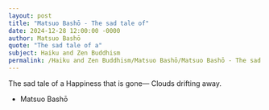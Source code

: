 ```yaml
---
layout: post
title: "Matsuo Bashō - The sad tale of"
date: 2024-12-28 12:00:00 -0000
author: Matsuo Bashō
quote: "The sad tale of a"
subject: Haiku and Zen Buddhism
permalink: /Haiku and Zen Buddhism/Matsuo Bashō/Matsuo Bashō - The sad tale of
---
```


The sad tale of a
Happiness that is gone—
Clouds drifting away.

- Matsuo Bashō
